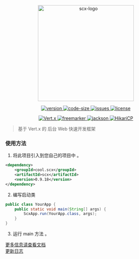 <p align="center">
    <img src="https://scx.cool/img/scx-logo.svg" width="300px"  alt="scx-logo"/>
</p>
<p align="center">
    <a target="_blank" href="https://github.com/scx567888/scx">
        <img src="https://img.shields.io/badge/version-0.9.18-ff69b4" alt="version"/>
    </a> 
    <a target="_blank" href="https://github.com/scx567888/scx">
        <img src="https://img.shields.io/github/languages/code-size/scx567888/scx?color=orange" alt="code-size"/>
    </a>
    <a target="_blank" href="https://github.com/scx567888/scx/issues">
        <img src="https://img.shields.io/github/issues/scx567888/scx" alt="issues"/>
    </a> 
    <a target="_blank" href="https://github.com/scx567888/scx/blob/master/LICENSE">
        <img src="https://img.shields.io/github/license/scx567888/scx" alt="license"/>
    </a>
</p>
<p align="center">
   <a target="_blank" href="https://github.com/eclipse-vertx/vert.x">
        <img src="https://img.shields.io/badge/Vert.x-4.0.2-blue" alt="Vert.x"/>
    </a>
    <a target="_blank" href="https://github.com/apache/freemarker">
        <img src="https://img.shields.io/badge/Freemarker-2.3.31-blue" alt="freemarker"/>
    </a>
    <a target="_blank" href="https://github.com/FasterXML/jackson">
        <img src="https://img.shields.io/badge/Jackson-2.12.1-blue" alt="jackson"/>
    </a>
    <a target="_blank" href="https://github.com/brettwooldridge/HikariCP">
        <img src="https://img.shields.io/badge/HikariCP-4.0.2-blue" alt="HikariCP"/>
    </a>
</p>

> 基于 Vert.x 的 后台 Web 快速开发框架

### 使用方法

1. 将此项目引入到您自己的项目中 。

``` xml
<dependency>
    <groupId>cool.scx</groupId>
    <artifactId>scx</artifactId>
    <version>0.9.18</version>
</dependency>
```

2. 编写启动类

``` java
public class YourApp {
    public static void main(String[] args) {
        ScxApp.run(YourApp.class, args);
    }
}
```

3. 运行 main 方法 。

[更多信息请查看文档](https://github.com/scx567888/scx/wiki) <br/>
[更新日志](https://github.com/scx567888/scx/wiki/CHANGELOG)
